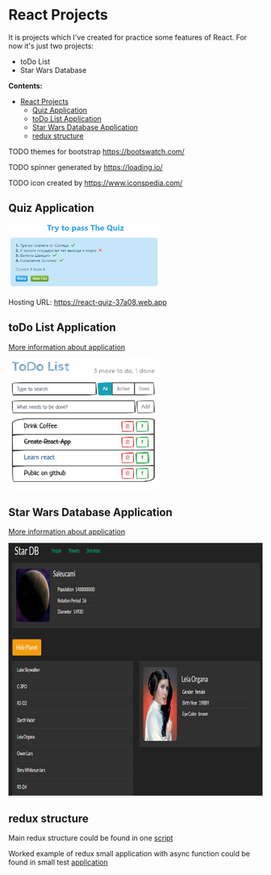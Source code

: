# React Projects

It is projects which I've created for practice some features of React. For now
it's just two projects:

- toDo List
- Star Wars Database

**Contents:**

- [React Projects](#react-projects)
  - [Quiz Application](#quiz-application)
  - [toDo List Application](#todo-list-application)
  - [Star Wars Database Application](#star-wars-database-application)
  - [redux structure](#redux-structure)

TODO
themes for bootstrap <https://bootswatch.com/>

TODO
spinner generated by <https://loading.io/>

TODO
icon created by <https://www.iconspedia.com/>

## Quiz Application

<img src="./img/Quiz.png" width="300" height="130"/>

Hosting URL: https://react-quiz-37a08.web.app

## toDo List Application

[More information about application](./to-do/README.md)

<img src="./img/toDo_main_view.png" width="300" height="260"/>

## Star Wars Database Application

[More information about application](./star-wars-database-api/README.md)

<img src="./img/swapi_main_view.png" width="800" height="500"/>

## redux structure

Main redux structure could be found in one [script](.\redux.js)

Worked example of redux small application with async function could be found in small test [application](./counter/README.md)
